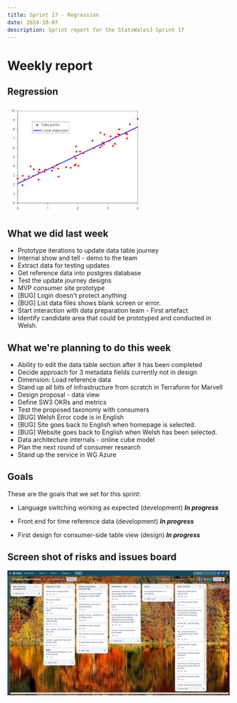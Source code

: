 ```yaml
---
title: Sprint 17 - Regression
date: 2024-10-07
description: Sprint report for the StatsWales3 Sprint 17
---
```


Weekly report
=============

Regression
------------------------------

![regression](regression.png)

What we did last week
------------------------

- Prototype iterations to update data table journey
- Internal show and tell - demo to the team
- Extract data for testing updates
- Get reference data into postgres database
- Test the update journey designs
- MVP consumer site prototype
- [BUG] Login doesn't protect anything 
- [BUG] List data files shows blank screen or error.
- Start interaction with data preparation team - First artefact
- Identify candidate area that could be prototyped and conducted in Welsh.

What we're planning to do this week
-----------------------------------

- Ability to edit the data table section after it has been completed
- Decide approach for 3 metadata fields currently not in design
- Dimension: Load reference data 
- Stand up all bits of infrastructure from scratch in Terraform for Marvell
- Design proposal - data view
- Define SW3 OKRs and metrics 
- Test the proposed taxonomy with consumers
- [BUG] Welsh Error code is in English
- [BUG] Site goes back to English when homepage is selected.
- [BUG] Website goes back to English when Welsh has been selected.
- Data architecture internals - online cube model
- Plan the next round of consumer research
- Stand up the service in WG Azure

Goals
-----------------------------------

These are the goals that we set for this sprint:

- Language switching working as expected (development) 
<span class="badge bg-info">_**In progress**_</span>

- Front end for time reference data (development) 
<span class="badge bg-info">_**In progress**_</span>

- First design for consumer-side table view (design)
<span class="badge bg-info">_**In progress**_</span>


Screen shot of risks and issues board
-------------------------------------

![Screenshot of risks and issues board](risksBoard20240923.jpg)
